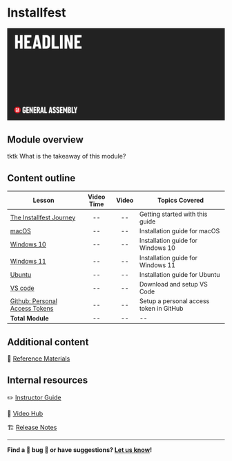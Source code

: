 # Installfest

![Hero image](./assets/tktkhero-main.png)

## Module overview

tktk What is the takeaway of this module?

## Content outline

| Lesson | Video Time | Video | Topics Covered |
| ------ |:----------:|:-----:| -------------- |
| [The Installfest Journey](./the-installfest-journey/README.md)                  | -- | -- | Getting started with this guide         |
| [macOS](./macos/README.md)                                                      | -- | -- | Installation guide for macOS            |
| [Windows 10](./windows-10/README.md)                                            | -- | -- | Installation guide for Windows 10       |
| [Windows 11](./windows-11/README.md)                                            | -- | -- | Installation guide for Windows 11       |
| [Ubuntu](./ubuntu/README.md)                                                    | -- | -- | Installation guide for Ubuntu           |
| [VS code](./vs-code/README.md)                                                  | -- | -- | Download and setup VS Code              |
| [Github: Personal Access Tokens](./github-personal-access-token/README.md)      | -- | -- | Setup a personal access token in GitHub |
|  **Total Module**                                                               | -- | -- | --                                      |

## Additional content 

📖 [Reference Materials](./references/README.md)


## Internal resources

✏️ [Instructor Guide](./internal-resources/instructor-guide.md)

🎥 [Video Hub](./internal-resources/video-hub/README.md)

🏗️ [Release Notes](./internal-resources/release-notes.md)

---

**Find a 👾 bug 👾 or have suggestions? [Let us know](https://git.generalassemb.ly/modular-curriculum-all-courses/universal-resources-internal/blob/main/module-feedback.md)!**
